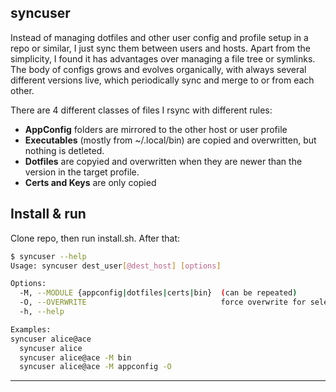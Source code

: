 ## syncuser
Instead of managing dotfiles and other user config and profile setup in a repo or similar, I just sync them between users and hosts. Apart from the simplicity, I found it has advantages over managing a file tree or symlinks. The body of configs grows and evolves organically, with always several different versions live, which periodically sync and merge to or from each other.

There are 4 different classes of files I rsync with different rules:
- **AppConfig** folders are mirrored to the other host or user profile
- **Executables** (mostly from ~/.local/bin) are copied and overwritten, but nothing is detleted.
- **Dotfiles** are copyied and overwritten when they are newer than the version in the target profile.
- **Certs and Keys** are only copied 

## Install & run
Clone repo, then run install.sh. After that:

```bash
$ syncuser --help
Usage: syncuser dest_user[@dest_host] [options]

Options:
  -M, --MODULE {appconfig|dotfiles|certs|bin}  (can be repeated)
  -O, --OVERWRITE                              force overwrite for selected modules
  -h, --help

Examples:
syncuser alice@ace
  syncuser alice
  syncuser alice@ace -M bin
  syncuser alice@ace -M appconfig -O
```
---
